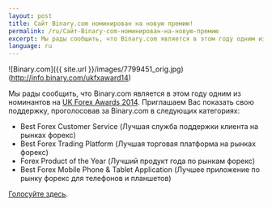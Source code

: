 ```yaml
---
layout: post
title: Сайт Binary.com номинирован на новую премию!
permalink: /ru/Сайт-Binary-com-номинирован-на-новую-премию
excerpt: Мы рады сообщить, что Binary.com является в этом году одним из номинантов на UK Forex Awards 2014. Приглашаем Вас показать свою поддержку, проголосовав за Binary.com в следующих категориях
language: ru
---
```


![Binary.com]({{ site.url }}/images/7799451_orig.jpg)(http://info.binary.com/ukfxaward14)

Мы рады сообщить, что Binary.com является в этом году одним из номинантов на [UK Forex Awards 2014](http://info.binary.com/ukfxaward14). Приглашаем Вас показать свою поддержку, проголосовав за Binary.com в следующих категориях:

* Best Forex Customer Service (Лучшая служба поддержки клиента на рынках форекс)
* Best Forex Trading Platform (Лучшая торговая платформа на рынках форекс)
* Forex Product of the Year (Лучший продукт года по рынкам форекс)
* Best Forex Mobile Phone & Tablet Application (Лучшее приложение по рынку форекс для телефонов и планшетов)

[Голосуйте здесь](http://info.binary.com/ukfxaward14).
